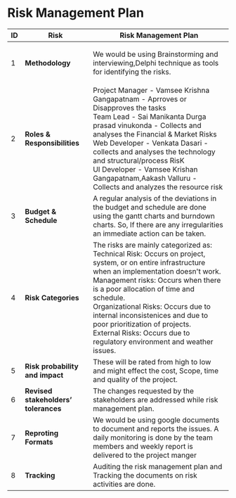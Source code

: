 # Risk Management Plan

ID|Risk| Risk Management Plan|
---|---|---|
1 | **Methodology** | <p>We would be using Brainstorming and interviewing,Delphi technique as tools for identifying the risks. </p>|
2 | **Roles & Responsibilities** | Project Manager - Vamsee Krishna Gangapatnam - Aprroves or Disapproves the tasks <br> Team Lead - Sai Manikanta Durga prasad vinukonda - Collects and analyses the Financial & Market Risks <br> Web Developer - Venkata Dasari - collects and analyses the technology and structural/process RisK <br> UI Developer - Vamsee Krishan Gangapatnam,Aakash Valluru - Collects and analyzes the resource risk |
3 | **Budget & Schedule** | A regular analysis of the deviations in the budget and schedule are done using the gantt charts and burndown charts. So, If there are any irregularities an immediate action can be taken.|
4 | **Risk Categories** | The risks are mainly categorized as: <br> Technical Risk: Occurs on project, system, or on entire infrastructure when an implementation doesn't work. <br> Management risks: Occurs when there is a poor allocation of time and schedule. <br> Organizational Risks: Occurs due to internal inconsistenices and due to poor prioritization of projects. <br> External Risks: Occurs due to regulatory environment and weather issues. |
5 | **Risk probability and impact** | These will be rated from high to low and might effect the cost, Scope, time and quality of the project. |
6 | **Revised stakeholders’ tolerances** | The changes requested by the stakeholders are addressed while risk management plan.|
7 | **Reproting Formats** | We would be using google documents to document and reports the issues. A daily monitoring is done by the team members and weekly report is delivered to the project manger|
8 | **Tracking** | Auditing the risk management plan and Tracking the documents on risk activities are done. |



